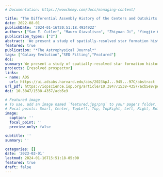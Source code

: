 ```yaml
---
# Documentation: https://wowchemy.com/docs/managing-content/

title: "The Differential Assembly History of the Centers and Outskirts of Main Sequence Galaxies at $z∼2.3$"
date: 2022-08-01
publishDate: '2024-01-16T20:51:18.493492Z'
authors: ["Sam E. Cutler", "Mauro Giavalisco", "Zhiyuan Ji", "Yingjie Cheng"]
publication_types: ["2"]
abstract: 'We present a study of spatially-resolved star formation histories (SFHs) for 60 z~2.3 main-sequence, star-forming galaxies selected from the MOSDEF spectroscopic survey in the GOODS-N field, with a median logM=9.75 and a range of 8.6<logM<11.5. Photometry is decomposed into a central and outer spatial component using observed z_F850LP-H_F160W colors. The Prospector code is used to model spectral energy distributions for the centers, outskirts, and integrated galaxy using HST/ACS and WFC3, Spitzer/IRAC, and ground-based photometry, with additional constraints on gas-phase metallicity and spectroscopic redshift from MOSDEF spectroscopy. For the low-resolution bands, spatially-resolved photometry is determined with an iterative approach. The reconstructed SFHs indicate that the majority of galaxies with logM<10.5 are observed while their central regions undergo relatively recent (<100 Myr) bursts of star formation, while the outskirts have a smooth, quasi-steady SFH. The enhanced star formation activity of the central parts is broadly consistent with the idea that it is produced by highly dissipative gas compaction and accretion. The wide range of central densities and sizes observed in the sample suggests that for the selected galaxies this process has started but is still far from being completed. The implication would be that selecting star-forming galaxies at cosmic noon frequently includes systems in an "evolved" evolutionary phase where the centers have recently started a burst of star formation activity that will likely initiate inside-out quenching in the next several hundred million years.'
featured: true
publication: "*The Astrophysical Journal*"
tags: ["Galaxy Evolution","SED Fitting","Featured"]
doi:
summary: We present a study of spatially-resolved star formation histories for 60 z~2.3 main-sequence, star-forming galaxies. The results suggest that selecting star-forming galaxies at cosmic noon frequently includes systems in an "evolved" evolutionary phase where the centers have recently started a burst of star formation activity that will likely initiate inside-out quenching in the next several hundred million years.
projects: [resolved prospector]
links:
- name: ADS
  url: https://ui.adsabs.harvard.edu/abs/2023ApJ...945...97C/abstract
url_pdf: https://iopscience.iop.org/article/10.3847/1538-4357/acb5e9/pdf
doi: 10.3847/1538-4357/acb5e9

# Featured image
# To use, add an image named `featured.jpg/png` to your page's folder.
# Focal points: Smart, Center, TopLeft, Top, TopRight, Left, Right, BottomLeft, Bottom, BottomRight.
image:
  caption: ''
  focal_point: ''
  preview_only: false

subtitle: ''
summary: ''

categories: []
date: '2023-03-01'
lastmod: 2024-01-16T15:51:18-05:00
featured: true
draft: false
---
```

